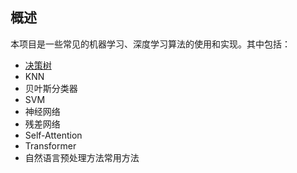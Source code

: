 
## 概述
本项目是一些常见的机器学习、深度学习算法的使用和实现。其中包括：
- [决策树](decisiontree)
- KNN
- 贝叶斯分类器
- SVM
- 神经网络
- 残差网络
- Self-Attention
- Transformer
- 自然语言预处理方法常用方法

